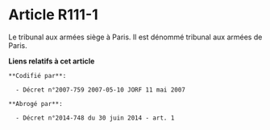 # Article R111-1

Le tribunal aux armées siège à Paris. Il est dénommé tribunal aux armées de Paris.

**Liens relatifs à cet article**

	**Codifié par**:

	  - Décret n°2007-759 2007-05-10 JORF 11 mai 2007

	**Abrogé par**:

	  - Décret n°2014-748 du 30 juin 2014 - art. 1
